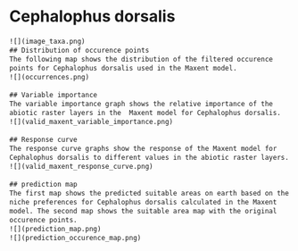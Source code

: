 # Cephalophus dorsalis 
    ![](image_taxa.png) 
    ## Distribution of occurence points 
    The following map shows the distribution of the filtered occurence points for Cephalophus dorsalis used in the Maxent model. 
    ![](occurrences.png)
    
    ## Variable importance 
    The variable importance graph shows the relative importance of the abiotic raster layers in the  Maxent model for Cephalophus dorsalis. 
    ![](valid_maxent_variable_importance.png)
    
    ## Response curve 
    The response curve graphs show the response of the Maxent model for Cephalophus dorsalis to different values in the abiotic raster layers. 
    ![](valid_maxent_response_curve.png)
    
    ## prediction map 
    The first map shows the predicted suitable areas on earth based on the niche preferences for Cephalophus dorsalis calculated in the Maxent model. The second map shows the suitable area map with the original occurence points. 
    ![](prediction_map.png)
    ![](prediction_occurence_map.png)
    
